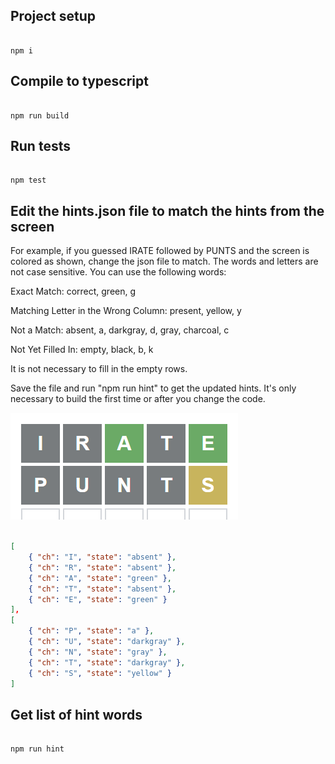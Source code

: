 ## Project setup

```

npm i

```

## Compile to typescript

```

npm run build

```

## Run tests

```

npm test

```

## Edit the **hints.json** file to match the hints from the screen

For example, if you guessed IRATE followed by PUNTS and the screen is colored as shown, change the json file to match. The words and letters are not case sensitive. You can use the following words:

Exact Match: correct, green, g

Matching Letter in the Wrong Column: present, yellow, y

Not a Match: absent, a, darkgray, d, gray, charcoal, c

Not Yet Filled In: empty, black, b, k

It is not necessary to fill in the empty rows.

Save the file and run "npm run hint" to get the updated hints. It's only necessary to build the first time or after you change the code.

![Sample JSON for IRATE and PUNTS guesses](./input/iratepunts.png)

```json

[
    { "ch": "I", "state": "absent" },
    { "ch": "R", "state": "absent" },
    { "ch": "A", "state": "green" },
    { "ch": "T", "state": "absent" },
    { "ch": "E", "state": "green" }
],
[
    { "ch": "P", "state": "a" },
    { "ch": "U", "state": "darkgray" },
    { "ch": "N", "state": "gray" },
    { "ch": "T", "state": "darkgray" },
    { "ch": "S", "state": "yellow" }
]

```

## Get list of hint words

```

npm run hint

```
